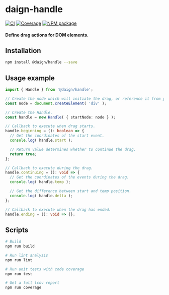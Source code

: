 # daign-handle

[![CI][ci-icon]][ci-url]
[![Coverage][coveralls-icon]][coveralls-url]
[![NPM package][npm-icon]][npm-url]

#### Define drag actions for DOM elements.

## Installation

```sh
npm install @daign/handle --save
```

## Usage example

```typescript
import { Handle } from '@daign/handle';

// Create the node which will initiate the drag, or reference it from your HTML.
const node = document.createElement( 'div' );

// Create the Handle.
const handle = new Handle( { startNode: node } );

// Callback to execute when drag starts.
handle.beginning = (): boolean => {
  // Get the coordinates of the start event.
  console.log( handle.start );

  // Return value determines whether to continue the drag.
  return true;
};

// Callback to execute during the drag.
handle.continuing = (): void => {
  // Get the coordinates of the events during the drag.
  console.log( handle.temp );

  // Get the difference between start and temp position.
  console.log( handle.delta );
};

// Callback to execute when the drag has ended.
handle.ending = (): void => {};
```

## Scripts

```bash
# Build
npm run build

# Run lint analysis
npm run lint

# Run unit tests with code coverage
npm run test

# Get a full lcov report
npm run coverage
```

[ci-icon]: https://github.com/daign/daign-handle/workflows/CI/badge.svg
[ci-url]: https://github.com/daign/daign-handle/actions
[coveralls-icon]: https://coveralls.io/repos/github/daign/daign-handle/badge.svg?branch=master
[coveralls-url]: https://coveralls.io/github/daign/daign-handle?branch=master
[npm-icon]: https://img.shields.io/npm/v/@daign/handle.svg
[npm-url]: https://www.npmjs.com/package/@daign/handle
